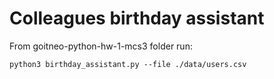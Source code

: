 # Colleagues birthday assistant
From goitneo-python-hw-1-mcs3 folder run:
```console
python3 birthday_assistant.py --file ./data/users.csv
```
